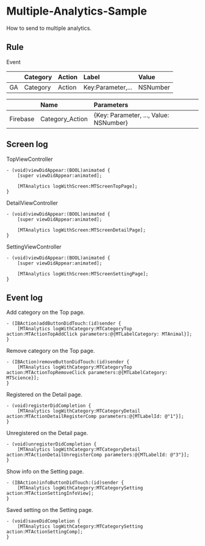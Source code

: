 # Multiple-Analytics-Sample
How to send to multiple analytics.

## Rule

Event

|          | Category | Action | Label             | Value    |
|:---------|:---------|:-------|:------------------|:---------|
| GA       | Category | Action | Key:Parameter,... | NSNumber |

|          | Name            | Parameters                             |
|:---------|:----------------|:---------------------------------------|
| Firebase | Category_Action | {Key: Parameter, ..., Value: NSNumber} |

## Screen log
TopViewController

    - (void)viewDidAppear:(BOOL)animated {
        [super viewDidAppear:animated];
        
        [MTAnalytics logWithScreen:MTScreenTopPage];
    }

DetailViewController

    - (void)viewDidAppear:(BOOL)animated {
        [super viewDidAppear:animated];
        
        [MTAnalytics logWithScreen:MTScreenDetailPage];
    }

SettingViewController

    - (void)viewDidAppear:(BOOL)animated {
        [super viewDidAppear:animated];
        
        [MTAnalytics logWithScreen:MTScreenSettingPage];
    }

## Event log

Add category on the Top page.

    - (IBAction)addButtonDidTouch:(id)sender {
        [MTAnalytics logWithCategory:MTCategoryTop action:MTActionTopAddClick parameters:@{MTLabelCategory: MTAnimal}];
    }

Remove category on the Top page.

    - (IBAction)removeButtonDidTouch:(id)sender {
        [MTAnalytics logWithCategory:MTCategoryTop action:MTActionTopRemoveClick parameters:@{MTLabelCategory: MTScience}];
    }

Registered on the Detail page.

    - (void)registerDidCompletion {
        [MTAnalytics logWithCategory:MTCategoryDetail action:MTActionDetailRegisterComp parameters:@{MTLabelId: @"1"}];
    }

Unregistered on the Detail page.

    - (void)unregisterDidCompletion {
        [MTAnalytics logWithCategory:MTCategoryDetail action:MTActionDetailUnregisterComp parameters:@{MTLabelId: @"3"}];
    }

Show info on the Setting page.

    - (IBAction)infoButtonDidTouch:(id)sender {
        [MTAnalytics logWithCategory:MTCategorySetting action:MTActionSettingInfoView];
    }

Saved setting on the Setting page.

    - (void)saveDidCompletion {
        [MTAnalytics logWithCategory:MTCategorySetting action:MTActionSettingComp];
    }
